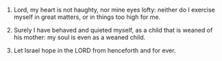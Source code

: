 1. Lord, my heart is not haughty, nor mine eyes lofty: neither do I
exercise myself in great matters, or in things too high for me.

2. Surely I have behaved and quieted myself, as a child that is
weaned of his mother: my soul is even as a weaned child.

3. Let Israel hope in the LORD from henceforth and for ever.